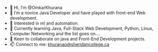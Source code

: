 - 👋 Hi, I’m @OmkarKhurana
- 👋 I’m a novice Java Developer and have played with front-end Web development. 
- 👀 Interested in ml and automation.
- 🌱 Currently learning Java, Full-Stack Web Development, Python, Linux, Computer Networking and the list goes on.... 
- 💞️ Keen to collaborate on java and Front-End Development projects.
- 📫 Connect to me: khuranao@sheridancollege.ca

<!---
OmkarKhurana/OmkarKhurana is a ✨ special ✨ repository because its `README.md` (this file) appears on your GitHub profile.
You can click the Preview link to take a look at your changes.
--->

